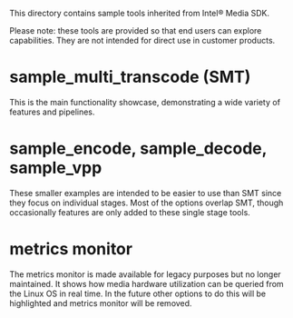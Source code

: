This directory contains sample tools inherited from Intel® Media SDK.

Please note: these tools are provided so that end users can explore capabilities.  They are not intended for direct use in customer products.

# sample_multi_transcode (SMT)

This is the main functionality showcase, demonstrating a wide variety of features and pipelines.

# sample_encode, sample_decode, sample_vpp

These smaller examples are intended to be easier to use than SMT since they focus on individual stages.
Most of the options overlap SMT, though occasionally features are only added to these single stage tools.

# metrics monitor

The metrics monitor is made available for legacy purposes but no longer maintained.  It shows how media hardware utilization can be
queried from the Linux OS in real time.  In the future other options to do this will be highlighted and metrics monitor will be
removed.
